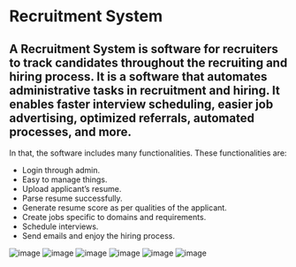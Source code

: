 # Recruitment System

## A Recruitment System is software for recruiters to track candidates throughout the recruiting and hiring process. It is a software that automates administrative tasks in recruitment and hiring. It enables faster interview scheduling, easier job advertising, optimized referrals, automated processes, and more.

<p> In that, the software includes many functionalities. These functionalities   are: </p>

-	Login through admin. 
-	Easy to manage things. 
-	Upload applicant’s resume.
-	Parse resume successfully.
-	Generate resume score as per qualities of the applicant. 
-	Create jobs specific to domains and requirements. 
-	Schedule interviews. 
-	Send emails and enjoy the hiring process. 

![image](https://user-images.githubusercontent.com/68602671/205838975-8a508820-38db-492c-ae4f-4199ef3c6ac9.png)
![image](https://user-images.githubusercontent.com/68602671/205839037-1f6ecf31-5d0a-43a6-8435-cf8158720a15.png)
![image](https://user-images.githubusercontent.com/68602671/205839160-1acdd30e-5df4-476f-bec7-6fea1fa639e2.png)
![image](https://user-images.githubusercontent.com/68602671/205839207-b9137597-f70b-4de7-8621-64cab0142e25.png)
![image](https://user-images.githubusercontent.com/68602671/205839255-bacd8553-7d89-49bf-84d6-7a959540f87f.png)
![image](https://user-images.githubusercontent.com/68602671/205839282-758da083-52d0-4920-bf6f-5ad0f9ff2da9.png)


